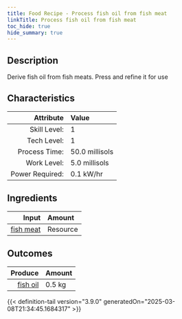```yaml
---
title: Food Recipe - Process fish oil from fish meat
linkTitle: Process fish oil from fish meat
toc_hide: true
hide_summary: true
---
```

<!-- This is generated by the MarsSim HelpGenertor, do not edit. -->

## Description
Derive fish oil from fish meats. Press and refine it&#10;&#9;&#9;&#9;for use 

## Characteristics

| Attribute      | Value |
|--------:|:------|
|Skill Level:|1|
|Tech Level:|1|
|Process Time:|50.0 millisols|
|Work Level:|5.0 millisols|
|Power Required:|0.1 kW/hr|

## Ingredients

| Input      | Amount |
|--------:|:------|
|[fish meat](/docs/definitions/resource/fish-meat)|Resource|2.0 kg|

## Outcomes


| Produce      | Amount |
|--------:|:------|
|[fish oil](/docs/definitions/resource/fish-oil)|0.5 kg|



{{< definition-tail version="3.9.0" generatedOn="2025-03-08T21:34:45.1684317" >}}



